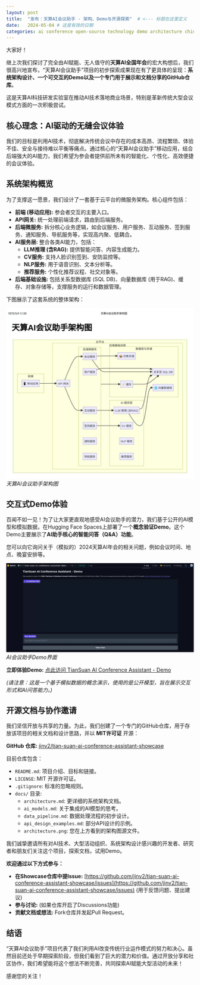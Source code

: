 ```yaml
---
layout: post
title:  "发布：天算AI会议助手 - 架构、Demo与开源探索"  # <--- 标题在这里定义
date:   2024-05-04 # 这是有效的日期
categories: ai conference open-source technology demo architecture chinese # 分类
---
```


大家好！

继上次我们探讨了完全由AI赋能、无人值守的**天算AI全国年会**的宏大构想后，我们很高兴地宣布，“天算AI会议助手”项目的初步探索成果现在有了更具体的呈现：**系统架构设计、一个可交互的Demo以及一个专门用于展示和文档分享的GitHub仓库**。

这是天算AI科技研发实验室在推动AI技术落地商业场景，特别是革新传统大型会议模式方面的一次积极尝试。

## 核心理念：AI驱动的无缝会议体验

我们的目标是利用AI技术，彻底解决传统会议中存在的成本高昂、流程繁琐、体验不佳、安全与接待难以平衡等痛点。通过核心的“天算AI会议助手”移动应用，结合后端强大的AI能力，我们希望为参会者提供前所未有的智能化、个性化、高效便捷的会议体验。

## 系统架构概览

为了支撑这一愿景，我们设计了一套基于云平台的微服务架构。核心组件包括：

*   **前端 (移动应用):** 参会者交互的主要入口。
*   **API网关:** 统一处理前端请求，路由到后端服务。
*   **后端微服务:** 拆分核心业务逻辑，如会议服务、用户服务、互动服务、签到服务、通知服务、导航服务等，实现高内聚、低耦合。
*   **AI服务层:** 整合各类AI能力，包括：
    *   **LLM推理 (含RAG):** 提供智能问答、内容生成能力。
    *   **CV服务:** 支持人脸识别签到、安防监控等。
    *   **NLP服务:** 用于语音识别、文本分析等。
    *   **推荐服务:** 个性化推荐议程、社交对象等。
*   **后端基础设施:** 包括关系型数据库 (SQL DB)、向量数据库 (用于RAG)、缓存、对象存储等，支撑服务的运行和数据管理。

下图展示了这套系统的整体架构：

![天算AI会议助手架构图](/assets/images/architecture.png)
*天算AI会议助手架构图*

## 交互式Demo体验

百闻不如一见！为了让大家更直观地感受AI会议助手的潜力，我们基于公开的AI模型和模拟数据，在Hugging Face Spaces上部署了一个**概念验证Demo**。这个Demo主要展示了**AI助手核心的智能问答（Q&A）功能**。

您可以向它询问关于（模拟的）2024天算AI年会的相关问题，例如会议时间、地点、晚宴安排等。

![Hugging Face Demo截图](/assets/images/hf_demo_screenshot.png)
*AI会议助手Demo界面*

**立即体验Demo:**
[点此访问 TianSuan AI Conference Assistant - Demo](https://huggingface.co/spaces/jinv2/tian-suan-ai-conference-assistant-demo)

*(请注意：这是一个基于模拟数据的概念演示，使用的是公开模型，旨在展示交互形式和AI问答能力。)*

## 开源文档与协作邀请

我们坚信开放与共享的力量。为此，我们创建了一个专门的GitHub仓库，用于存放该项目的相关文档和设计思路，并以 **MIT许可证** 开源：

**GitHub 仓库:** [jinv2/tian-suan-ai-conference-assistant-showcase](https://github.com/jinv2/tian-suan-ai-conference-assistant-showcase)

目前仓库包含：

*   `README.md`: 项目介绍、目标和链接。
*   `LICENSE`: MIT 开源许可证。
*   `.gitignore`: 标准的忽略规则。
*   `docs/` 目录:
    *   `architecture.md`: 更详细的系统架构文档。
    *   `ai_models.md`: 关于集成的AI模型的思考。
    *   `data_pipeline.md`: 数据处理流程的初步设计。
    *   `api_design_examples.md`: 部分API设计的示例。
    *   `architecture.png`: 您在上方看到的架构图源文件。

我们诚挚邀请所有对AI技术、大型活动组织、系统架构设计感兴趣的开发者、研究者和朋友们关注这个项目，探索文档，试用Demo。

**欢迎通过以下方式参与：**

*   **在Showcase仓库中提Issue:** [https://github.com/jinv2/tian-suan-ai-conference-assistant-showcase/issues](https://github.com/jinv2/tian-suan-ai-conference-assistant-showcase/issues) (用于反馈问题、提出建议)
*   **参与讨论:** (如果仓库开启了Discussions功能)
*   **贡献文档或想法:** Fork仓库并发起Pull Request。

## 结语

“天算AI会议助手”项目代表了我们利用AI改变传统行业运作模式的努力和决心。虽然目前还处于早期探索阶段，但我们看到了巨大的潜力和价值。通过开放分享和社区协作，我们希望能将这个想法不断完善，共同探索AI赋能大型活动的未来！

感谢您的关注！
